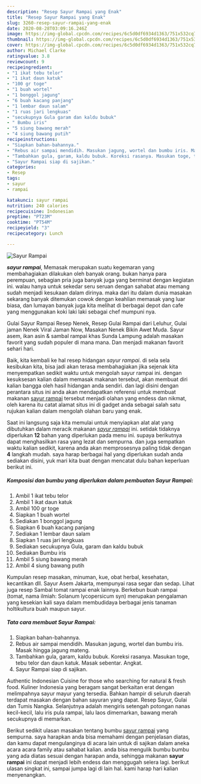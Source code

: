 ```yaml
---
description: "Resep Sayur Rampai yang Enak"
title: "Resep Sayur Rampai yang Enak"
slug: 3260-resep-sayur-rampai-yang-enak
date: 2020-08-28T03:09:16.246Z
image: https://img-global.cpcdn.com/recipes/6c5d0df6934d1363/751x532cq70/sayur-rampai-foto-resep-utama.jpg
thumbnail: https://img-global.cpcdn.com/recipes/6c5d0df6934d1363/751x532cq70/sayur-rampai-foto-resep-utama.jpg
cover: https://img-global.cpcdn.com/recipes/6c5d0df6934d1363/751x532cq70/sayur-rampai-foto-resep-utama.jpg
author: Michael Clarke
ratingvalue: 3.8
reviewcount: 9
recipeingredient:
- "1 ikat tebu telor"
- "1 ikat daun katuk"
- "100 gr toge"
- "1 buah wortel"
- "1 bonggol jagung"
- "6 buah kacang panjang"
- "1 lembar daun salam"
- "1 ruas jari lengkuas"
- "secukupnya Gula garam dan kaldu bubuk"
- " Bumbu iris"
- "5 siung bawang merah"
- "4 siung bawang putih"
recipeinstructions:
- "Siapkan bahan-bahannya."
- "Rebus air sampai mendidih. Masukan jagung, wortel dan bumbu iris. Masak hingga jagung mateng."
- "Tambahkan gula, garam, kaldu bubuk. Koreksi rasanya. Masukan toge, tebu telor dan daun katuk. Masak sebentar. Angkat."
- "Sayur Rampai siap di sajikan."
categories:
- Resep
tags:
- sayur
- rampai

katakunci: sayur rampai 
nutrition: 240 calories
recipecuisine: Indonesian
preptime: "PT23M"
cooktime: "PT54M"
recipeyield: "3"
recipecategory: Lunch

---
```



![Sayur Rampai](https://img-global.cpcdn.com/recipes/6c5d0df6934d1363/751x532cq70/sayur-rampai-foto-resep-utama.jpg)

<b><i>sayur rampai</i></b>, Memasak merupakan suatu kegemaran yang membahagiakan dilakukan oleh banyak orang. bukan hanya para perempuan, sebagian pria juga banyak juga yang berminat dengan kegiatan ini. walau hanya untuk sekedar seru seruan dengan sahabat atau memang sudah menjadi kesukaan dalam dirinya. maka dari itu dalam dunia masakan sekarang banyak ditemukan cowok dengan keahlian memasak yang luar biasa, dan lumayan banyak juga kita melihat di berbagai depot dan cafe yang menggunakan koki laki laki sebagai chef mumpuni nya.

Gulai Sayur Rampai Resep Nenek, Resep Gulai Rampai dari Leluhur, Gulai jaman Nenek Viral Jaman Now, Masakan Nenek Bikin Awet Muda. Sayur asem, ikan asin &amp; sambal rampai khas Sunda Lampung adalah masakan favorit yang sudah populer di mana mana. Dan menjadi makanan favorit sehari hari.

Baik, kita kembali ke hal resep hidangan <i>sayur rampai</i>. di sela sela kesibukan kita, bisa jadi akan terasa membahagiakan jika sejenak kita menyempatkan sedikit waktu untuk mengolah sayur rampai ini. dengan kesuksesan kalian dalam memasak makanan tersebut, akan membuat diri kalian bangga oleh hasil hidangan anda sendiri. dan lagi disini dengan perantara situs ini anda akan mendapatkan referensi untuk membuat makanan <u>sayur rampai</u> tersebut menjadi olahan yang endess dan nikmat, oleh karena itu catat alamat situs ini di gadget anda sebagai salah satu rujukan kalian dalam mengolah olahan baru yang enak.


Saat ini langsung saja kita memulai untuk menyiapkan alat alat yang dibutuhkan dalam meracik makanan <u><i>sayur rampai</i></u> ini. setidak tidaknya diperlukan <b>12</b> bahan yang diperlukan pada menu ini. supaya berikutnya dapat menghasilkan rasa yang lezat dan sempurna. dan juga sempatkan waktu kalian sedikit, karena anda akan memprosesnya paling tidak dengan <b>4</b> langkah mudah. saya harap berbagai hal yang diperlukan sudah anda sediakan disini, yuk mari kita buat dengan mencatat dulu bahan keperluan berikut ini.

<!--inarticleads1-->

##### Komposisi dan bumbu yang diperlukan dalam pembuatan Sayur Rampai:

1. Ambil 1 ikat tebu telor
1. Ambil 1 ikat daun katuk
1. Ambil 100 gr toge
1. Siapkan 1 buah wortel
1. Sediakan 1 bonggol jagung
1. Siapkan 6 buah kacang panjang
1. Sediakan 1 lembar daun salam
1. Siapkan 1 ruas jari lengkuas
1. Sediakan secukupnya Gula, garam dan kaldu bubuk
1. Sediakan  Bumbu iris
1. Ambil 5 siung bawang merah
1. Ambil 4 siung bawang putih


Kumpulan resep masakan, minuman, kue, obat herbal, kesehatan, kecantikan dll. Sayur Asem Jakarta, mempunyai rasa segar dan sedap. Lihat juga resep Sambal tomat rampai enak lainnya. Berkebun buah rampai (tomat, nama ilmiah: Solanum lycopersicum syn) merupakan pengalaman yang kesekian kali saya dalam membudidaya berbagai jenis tanaman holtikultura buah maupun sayur. 

<!--inarticleads2-->

##### Tata cara membuat Sayur Rampai:

1. Siapkan bahan-bahannya.
1. Rebus air sampai mendidih. Masukan jagung, wortel dan bumbu iris. Masak hingga jagung mateng.
1. Tambahkan gula, garam, kaldu bubuk. Koreksi rasanya. Masukan toge, tebu telor dan daun katuk. Masak sebentar. Angkat.
1. Sayur Rampai siap di sajikan.


Authentic Indonesian Cuisine for those who searching for natural &amp; fresh food. Kuliner Indonesia yang beragam sangat berkaitan erat dengan melimpahnya sayur mayur yang tersedia. Bahkan hampir di seluruh daerah terdapat masakan dengan bahan sayuran yang dapat. Resep Sayur, Gulai dan Tumis Nangka. Selanjutnya adalah mengiris setengah potongan nanas kecil-kecil, lalu iris pula rampai, lalu laos dimemarkan, bawang merah secukupnya di memarkan. 

Berikut sedikit ulasan masakan tentang bumbu <u>sayur rampai</u> yang sempurna. saya harapkan anda bisa memahami dengan penjelasan diatas, dan kamu dapat mengulanginya di acara lain untuk di sajikan dalam aneka acara acara family atau sahabat kalian. anda bisa mengulik bumbu bumbu yang ada diatas sesuai dengan harapan anda, sehingga makanan <b>sayur rampai</b> ini dapat menjadi lebih endess dan menggugah selera lagi. berikut ulasan singkat ini, sampai jumpa lagi di lain hal. kami harap hari kalian menyenangkan.
